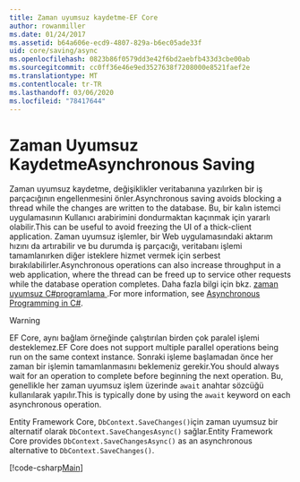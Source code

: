 ```yaml
---
title: Zaman uyumsuz kaydetme-EF Core
author: rowanmiller
ms.date: 01/24/2017
ms.assetid: b64a606e-ecd9-4807-829a-b6ec05ade33f
uid: core/saving/async
ms.openlocfilehash: 0823b86f0579dd3e42f6bd2aebfb433d3cbe00ab
ms.sourcegitcommit: cc0ff36e46e9ed3527638f7208000e8521faef2e
ms.translationtype: MT
ms.contentlocale: tr-TR
ms.lasthandoff: 03/06/2020
ms.locfileid: "78417644"
---
```

# <a name="asynchronous-saving"></a><span data-ttu-id="5c9f3-102">Zaman Uyumsuz Kaydetme</span><span class="sxs-lookup"><span data-stu-id="5c9f3-102">Asynchronous Saving</span></span>

<span data-ttu-id="5c9f3-103">Zaman uyumsuz kaydetme, değişiklikler veritabanına yazılırken bir iş parçacığının engellenmesini önler.</span><span class="sxs-lookup"><span data-stu-id="5c9f3-103">Asynchronous saving avoids blocking a thread while the changes are written to the database.</span></span> <span data-ttu-id="5c9f3-104">Bu, bir kalın istemci uygulamasının Kullanıcı arabirimini dondurmaktan kaçınmak için yararlı olabilir.</span><span class="sxs-lookup"><span data-stu-id="5c9f3-104">This can be useful to avoid freezing the UI of a thick-client application.</span></span> <span data-ttu-id="5c9f3-105">Zaman uyumsuz işlemler, bir Web uygulamasındaki aktarım hızını da artırabilir ve bu durumda iş parçacığı, veritabanı işlemi tamamlanırken diğer isteklere hizmet vermek için serbest bırakılabilirler.</span><span class="sxs-lookup"><span data-stu-id="5c9f3-105">Asynchronous operations can also increase throughput in a web application, where the thread can be freed up to service other requests while the database operation completes.</span></span> <span data-ttu-id="5c9f3-106">Daha fazla bilgi için bkz. [zaman uyumsuz C#programlama ](https://docs.microsoft.com/dotnet/csharp/async).</span><span class="sxs-lookup"><span data-stu-id="5c9f3-106">For more information, see [Asynchronous Programming in C#](https://docs.microsoft.com/dotnet/csharp/async).</span></span>

> [!WARNING]  
> <span data-ttu-id="5c9f3-107">EF Core, aynı bağlam örneğinde çalıştırılan birden çok paralel işlemi desteklemez.</span><span class="sxs-lookup"><span data-stu-id="5c9f3-107">EF Core does not support multiple parallel operations being run on the same context instance.</span></span> <span data-ttu-id="5c9f3-108">Sonraki işleme başlamadan önce her zaman bir işlemin tamamlanmasını beklemeniz gerekir.</span><span class="sxs-lookup"><span data-stu-id="5c9f3-108">You should always wait for an operation to complete before beginning the next operation.</span></span> <span data-ttu-id="5c9f3-109">Bu, genellikle her zaman uyumsuz işlem üzerinde `await` anahtar sözcüğü kullanılarak yapılır.</span><span class="sxs-lookup"><span data-stu-id="5c9f3-109">This is typically done by using the `await` keyword on each asynchronous operation.</span></span>

<span data-ttu-id="5c9f3-110">Entity Framework Core, `DbContext.SaveChanges()`için zaman uyumsuz bir alternatif olarak `DbContext.SaveChangesAsync()` sağlar.</span><span class="sxs-lookup"><span data-stu-id="5c9f3-110">Entity Framework Core provides `DbContext.SaveChangesAsync()` as an asynchronous alternative to `DbContext.SaveChanges()`.</span></span>

[!code-csharp[Main](../../../samples/core/Saving/Async/Sample.cs#Sample)]
